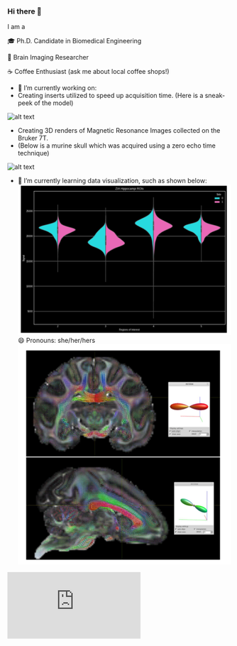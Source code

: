 ### Hi there 👋

 I am a
 
🎓 Ph.D. Candidate in Biomedical Engineering

🧠 Brain Imaging Researcher 

☕ Coffee Enthusiast (ask me about local coffee shops!)


<!--
**laureld04/laureld04** is a ✨ _special_ ✨ repository because its `README.md` (this file) appears on your GitHub profile.

Here are some ideas to get you started:

- 🔭 I’m currently working on ...
- 🌱 I’m currently learning ...
- 👯 I’m looking to collaborate on ...
- 🤔 I’m looking for help with ...
- 💬 Ask me about ...
- 📫 How to reach me: ...
- 😄 Pronouns: ...
- ⚡ Fun fact: ...
-->
- 🔭 I’m currently working on:
- Creating inserts utilized to speed up acquisition time. (Here is a sneak-peek of the model)

![alt text](https://github.com/laureld04/Multi_Brain_Pipeline/blob/master/innertubesegment.gif "Inner Tube Segment")

- Creating 3D renders of Magnetic Resonance Images collected on the Bruker 7T.
-  (Below is a murine skull which was acquired using a zero echo time technique) 

![alt text](https://github.com/laureld04/laureld04/blob/main/murine.gif "Murine Skull Render")

- 🌱 I’m currently learning data visualization, such as shown below:
![alt text](https://github.com/laureld04/laureld04/blob/main/histos.PNG "Violin Plot")
😄 Pronouns: she/her/hers
![alt text](https://github.com/laureld04/laureld04/blob/main/APIS_test.PNG "DTI Direction Checks")

![alt text](https://github.com/laureld04/laureld04/blob/main/tUStx_figures.pdf "Test")

